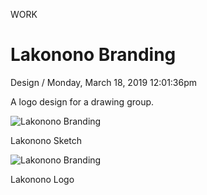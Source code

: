 <p class="type">WORK</p>

# Lakonono Branding

<p class="meta">Design  /  Monday, March 18, 2019 12:01:36pm</p>

A logo design for a drawing group.

![Lakonono Branding](https://farooq-agent.web.app/assets/images/works/details/155-lakonono-branding/lakonono-sketch.jpg)

<p class="caption">Lakonono Sketch</p>

![Lakonono Branding](https://farooq-agent.web.app/assets/images/works/large/lakonono.jpg)

<p class="caption">Lakonono Logo</p>
